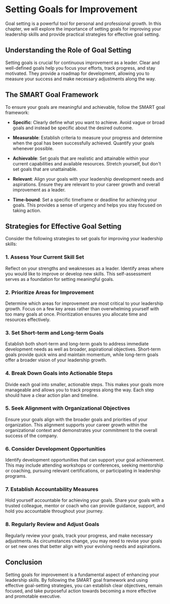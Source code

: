 Setting Goals for Improvement
========================================

Goal setting is a powerful tool for personal and professional growth. In this chapter, we will explore the importance of setting goals for improving your leadership skills and provide practical strategies for effective goal setting.

Understanding the Role of Goal Setting
--------------------------------------

Setting goals is crucial for continuous improvement as a leader. Clear and well-defined goals help you focus your efforts, track progress, and stay motivated. They provide a roadmap for development, allowing you to measure your success and make necessary adjustments along the way.

The SMART Goal Framework
------------------------

To ensure your goals are meaningful and achievable, follow the SMART goal framework:

* **Specific**: Clearly define what you want to achieve. Avoid vague or broad goals and instead be specific about the desired outcome.

* **Measurable**: Establish criteria to measure your progress and determine when the goal has been successfully achieved. Quantify your goals whenever possible.

* **Achievable**: Set goals that are realistic and attainable within your current capabilities and available resources. Stretch yourself, but don't set goals that are unattainable.

* **Relevant**: Align your goals with your leadership development needs and aspirations. Ensure they are relevant to your career growth and overall improvement as a leader.

* **Time-bound**: Set a specific timeframe or deadline for achieving your goals. This provides a sense of urgency and helps you stay focused on taking action.

Strategies for Effective Goal Setting
-------------------------------------

Consider the following strategies to set goals for improving your leadership skills:

### 1. Assess Your Current Skill Set

Reflect on your strengths and weaknesses as a leader. Identify areas where you would like to improve or develop new skills. This self-assessment serves as a foundation for setting meaningful goals.

### 2. Prioritize Areas for Improvement

Determine which areas for improvement are most critical to your leadership growth. Focus on a few key areas rather than overwhelming yourself with too many goals at once. Prioritization ensures you allocate time and resources effectively.

### 3. Set Short-term and Long-term Goals

Establish both short-term and long-term goals to address immediate development needs as well as broader, aspirational objectives. Short-term goals provide quick wins and maintain momentum, while long-term goals offer a broader vision of your leadership growth.

### 4. Break Down Goals into Actionable Steps

Divide each goal into smaller, actionable steps. This makes your goals more manageable and allows you to track progress along the way. Each step should have a clear action plan and timeline.

### 5. Seek Alignment with Organizational Objectives

Ensure your goals align with the broader goals and priorities of your organization. This alignment supports your career growth within the organizational context and demonstrates your commitment to the overall success of the company.

### 6. Consider Development Opportunities

Identify development opportunities that can support your goal achievement. This may include attending workshops or conferences, seeking mentorship or coaching, pursuing relevant certifications, or participating in leadership programs.

### 7. Establish Accountability Measures

Hold yourself accountable for achieving your goals. Share your goals with a trusted colleague, mentor or coach who can provide guidance, support, and hold you accountable throughout your journey.

### 8. Regularly Review and Adjust Goals

Regularly review your goals, track your progress, and make necessary adjustments. As circumstances change, you may need to revise your goals or set new ones that better align with your evolving needs and aspirations.

Conclusion
----------

Setting goals for improvement is a fundamental aspect of enhancing your leadership skills. By following the SMART goal framework and using effective goal-setting strategies, you can establish clear objectives, remain focused, and take purposeful action towards becoming a more effective and promotable executive.
